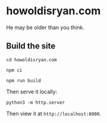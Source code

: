 # howoldisryan.com

He may be older than you think.

## Build the site

```shell
cd howoldisryan.com

npm ci

npm run build
```

Then serve it locally:

```shell
python3 -m http.server
```

Then view it at `http://localhost:8000`.
